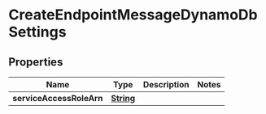 

# CreateEndpointMessageDynamoDbSettings


## Properties

| Name | Type | Description | Notes |
|------------ | ------------- | ------------- | -------------|
|**serviceAccessRoleArn** | [**String**](String.md) |  |  |



